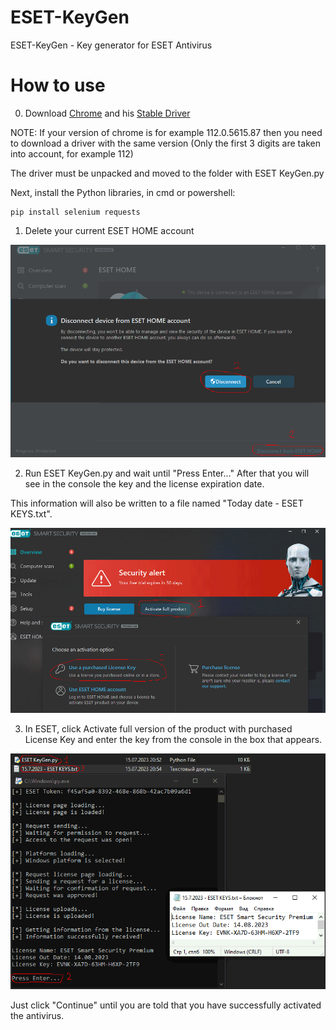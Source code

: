 # ESET-KeyGen
ESET-KeyGen - Key generator for ESET Antivirus

# How to use

0. Download [Chrome](https://www.google.com/chrome/) and his [Stable Driver](https://chromedriver.chromium.org/downloads)

NOTE: If your version of chrome is for example 112.0.5615.87 then you need to download a driver
      with the same version (Only the first 3 digits are taken into account, for example 112)

The driver must be unpacked and moved to the folder with ESET KeyGen.py

Next, install the Python libraries, in cmd or powershell:

```
pip install selenium requests
```

1. Delete your current ESET HOME account

![](img/1.png)

2. Run ESET KeyGen.py and wait until "Press Enter..."
After that you will see in the console the key and the license expiration date.

This information will also be written to a file named "Today date - ESET KEYS.txt".

![](img/2.png)

3. In ESET, click Activate full version of the product with purchased License Key and enter the key from the console in the box that appears.

![](img/3.png)

Just click "Continue" until you are told that you have successfully activated the antivirus.

